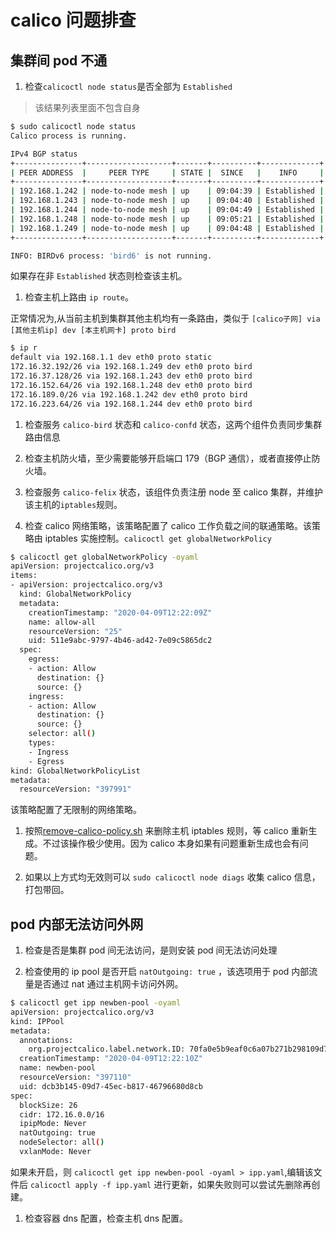 # calico 问题排查

## 集群间 pod 不通

1. 检查`calicoctl node status`是否全部为 `Established`

> 该结果列表里面不包含自身

```sh
$ sudo calicoctl node status
Calico process is running.

IPv4 BGP status
+---------------+-------------------+-------+----------+-------------+
| PEER ADDRESS  |     PEER TYPE     | STATE |  SINCE   |    INFO     |
+---------------+-------------------+-------+----------+-------------+
| 192.168.1.242 | node-to-node mesh | up    | 09:04:39 | Established |
| 192.168.1.243 | node-to-node mesh | up    | 09:04:40 | Established |
| 192.168.1.244 | node-to-node mesh | up    | 09:04:49 | Established |
| 192.168.1.248 | node-to-node mesh | up    | 09:05:21 | Established |
| 192.168.1.249 | node-to-node mesh | up    | 09:04:48 | Established |
+---------------+-------------------+-------+----------+-------------+

INFO: BIRDv6 process: 'bird6' is not running.
```

如果存在非 `Established` 状态则检查该主机。

1. 检查主机上路由 `ip route`。

正常情况为,从当前主机到集群其他主机均有一条路由，类似于 `[calico子网] via [其他主机ip] dev [本主机网卡] proto bird`

```sh
$ ip r
default via 192.168.1.1 dev eth0 proto static
172.16.32.192/26 via 192.168.1.249 dev eth0 proto bird
172.16.37.128/26 via 192.168.1.243 dev eth0 proto bird
172.16.152.64/26 via 192.168.1.248 dev eth0 proto bird
172.16.189.0/26 via 192.168.1.242 dev eth0 proto bird
172.16.223.64/26 via 192.168.1.244 dev eth0 proto bird
```

1. 检查服务 `calico-bird` 状态和 `calico-confd` 状态，这两个组件负责同步集群路由信息

1. 检查主机防火墙，至少需要能够开启端口 179（BGP 通信），或者直接停止防火墙。

1. 检查服务 `calico-felix` 状态，该组件负责注册 node 至 calico 集群，并维护该主机的`iptables`规则。

1. 检查 calico 网络策略，该策略配置了 calico 工作负载之间的联通策略。该策略由 iptables 实施控制。`calicoctl get globalNetworkPolicy`

```sh
$ calicoctl get globalNetworkPolicy -oyaml
apiVersion: projectcalico.org/v3
items:
- apiVersion: projectcalico.org/v3
  kind: GlobalNetworkPolicy
  metadata:
    creationTimestamp: "2020-04-09T12:22:09Z"
    name: allow-all
    resourceVersion: "25"
    uid: 511e9abc-9797-4b46-ad42-7e09c5865dc2
  spec:
    egress:
    - action: Allow
      destination: {}
      source: {}
    ingress:
    - action: Allow
      destination: {}
      source: {}
    selector: all()
    types:
    - Ingress
    - Egress
kind: GlobalNetworkPolicyList
metadata:
  resourceVersion: "397991"
```

该策略配置了无限制的网络策略。

1. 按照[remove-calico-policy.sh](https://github.com/projectcalico/calico/blob/master/hack/remove-calico-policy/remove-calico-policy.sh)
   来删除主机 iptables 规则，等 calico 重新生成。不过该操作极少使用。因为 calico 本身如果有问题重新生成也会有问题。

1. 如果以上方式均无效则可以 `sudo calicoctl node diags` 收集 calico 信息，打包带回。

## pod 内部无法访问外网

1. 检查是否是集群 pod 间无法访问，是则安装 pod 间无法访问处理

1. 检查使用的 ip pool 是否开启 `natOutgoing: true` ，该选项用于 pod 内部流量是否通过 nat 通过主机网卡访问外网。

```sh
$ calicoctl get ipp newben-pool -oyaml
apiVersion: projectcalico.org/v3
kind: IPPool
metadata:
  annotations:
    org.projectcalico.label.network.ID: 70fa0e5b9eaf0c6a07b271b298109d76bf3308748c9e462e51802bdc99f34378
  creationTimestamp: "2020-04-09T12:22:10Z"
  name: newben-pool
  resourceVersion: "397110"
  uid: dcb3b145-09d7-45ec-b817-46796680d8cb
spec:
  blockSize: 26
  cidr: 172.16.0.0/16
  ipipMode: Never
  natOutgoing: true
  nodeSelector: all()
  vxlanMode: Never
```

如果未开启，则 `calicoctl get ipp newben-pool -oyaml > ipp.yaml`,编辑该文件后 `calicoctl apply -f ipp.yaml` 进行更新，如果失败则可以尝试先删除再创建。

1. 检查容器 dns 配置，检查主机 dns 配置。
